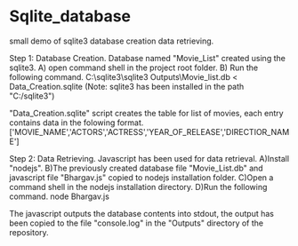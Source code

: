 # Sqlite_database
small demo of sqlite3 database creation data retrieving.

Step 1: Database Creation.
Database named "Movie_List" created using the sqlite3.
	A) open command shell in the project root folder.
	B) Run the following command.
	     C:\sqlite3\sqlite3 Outputs\Movie_list.db < Data_Creation.sqlite
(Note: sqlite3 has been installed in the path "C:/sqlite3")

"Data_Creation.sqlite" script creates the table for list of movies, each entry contains data in the folowing format.
['MOVIE_NAME','ACTORS','ACTRESS','YEAR_OF_RELEASE','DIRECTIOR_NAME']

Step 2: Data Retrieving.
Javascript has been used for data retrieval.
	A)Install "nodejs".
	B)The previously created database file "Movie_List.db" and javascript file "Bhargav.js" copied to nodejs installation folder.
	C)Open a command shell in the nodejs installation directory.
	D)Run the following command.
	      node Bhargav.js

The javascript outputs the database contents into stdout, the output has been copied to the file "console.log" in the "Outputs" directory of the repository.
